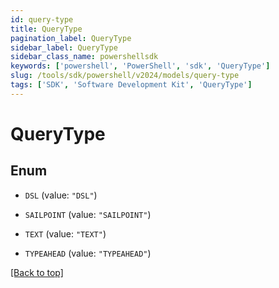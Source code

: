 ```yaml
---
id: query-type
title: QueryType
pagination_label: QueryType
sidebar_label: QueryType
sidebar_class_name: powershellsdk
keywords: ['powershell', 'PowerShell', 'sdk', 'QueryType'] 
slug: /tools/sdk/powershell/v2024/models/query-type
tags: ['SDK', 'Software Development Kit', 'QueryType']
---
```



# QueryType

## Enum


* `DSL` (value: `"DSL"`)

* `SAILPOINT` (value: `"SAILPOINT"`)

* `TEXT` (value: `"TEXT"`)

* `TYPEAHEAD` (value: `"TYPEAHEAD"`)


[[Back to top]](#) 

